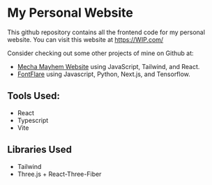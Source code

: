 # My Personal Website

This github repository contains all the frontend code for my personal website.
You can visit this website at https://WIP.com/

Consider checking out some other projects of mine on Github at:

- [Mecha Mayhem Website](https://github.com/liuisaac/Mecha_Mayhem_App) using JavaScript, Tailwind, and React.
- [FontFlare](https://github.com/liuisaac/FontFlare) using Javascript, Python, Next.js, and Tensorflow.


## Tools Used: 
- React
- Typescript
- Vite

## Libraries Used
- Tailwind
- Three.js + React-Three-Fiber